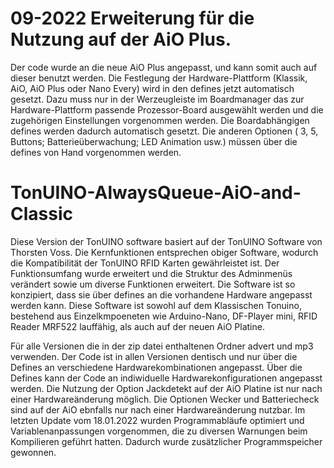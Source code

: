 # 09-2022 Erweiterung für die Nutzung auf der AiO Plus.
Der code wurde an die neue AiO Plus angepasst, und kann somit auch auf dieser 
benutzt werden. Die Festlegung der Hardware-Plattform (Klassik, AiO, AiO Plus oder Nano Every)
wird in den defines jetzt automatisch gesetzt. Dazu muss nur in der Werzeugleiste im
Boardmanager das zur Hardware-Plattform passende Prozessor-Board ausgewählt werden und die zugehörigen Einstellungen
vorgenommen werden. Die Boardabhängigen defines werden dadurch automatisch gesetzt.
Die anderen Optionen ( 3, 5, Buttons;  Batterieüberwachung; LED Animation usw.) müssen 
über die defines von Hand vorgenommen werden.


# TonUINO-AlwaysQueue-AiO-and-Classic
Diese Version der TonUINO software basiert auf der TonUINO Software von Thorsten Voss.
Die Kernfunktionen entsprechen obiger Software, wodurch die Kompatibilität
der TonUINO RFID Karten gewährleistet ist.
Der Funktionsumfang wurde erweitert und die Struktur des Adminmenüs
verändert sowie um diverse Funktionen erweitert.
Die Software ist so konzipiert, dass sie über defines an die vorhandene Hardware
angepasst werden kann.
Diese Software ist sowohl auf dem Klassischen Tonuino, bestehend aus Einzelkmpoeneten
wie Arduino-Nano, DF-Player mini, RFID Reader MRF522 lauffähig,
als auch auf der neuen AiO Platine.

Für alle Versionen die in der zip datei enthaltenen Ordner advert und mp3 verwenden.
Der Code ist in allen Versionen dentisch und nur über die Defines an verschiedene 
Hardwarekombinationen angepasst.
Über die Defines kann der Code an indiwiduelle Hardwarekonfigurationen angepasst werden.
Die Nutzung der Option Jackdetekt auf der AiO Platine ist nur nach einer Hardwareänderung 
möglich. 
Die Optionen Wecker und Batteriecheck sind auf der AiO ebnfalls nur nach einer
Hardwareänderung nutzbar.
Im letzten Update vom 18.01.2022 wurden Programmabläufe optimiert und Variablenanpassungen
vorgenommen, die zu diversen Warnungen beim Kompilieren geführt hatten.
Dadurch wurde zusätzlicher Programmspeicher gewonnen.

